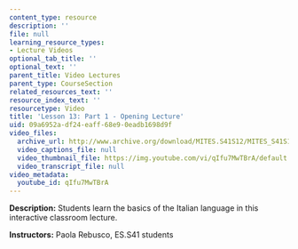 ```yaml
---
content_type: resource
description: ''
file: null
learning_resource_types:
- Lecture Videos
optional_tab_title: ''
optional_text: ''
parent_title: Video Lectures
parent_type: CourseSection
related_resources_text: ''
resource_index_text: ''
resourcetype: Video
title: 'Lesson 13: Part 1 - Opening Lecture'
uid: 09a6952a-df24-eaff-68e9-0eadb1698d9f
video_files:
  archive_url: http://www.archive.org/download/MITES.S41S12/MITES_S41S12_Lesson13_Part1_300k.mp4
  video_captions_file: null
  video_thumbnail_file: https://img.youtube.com/vi/qIfu7MwTBrA/default.jpg
  video_transcript_file: null
video_metadata:
  youtube_id: qIfu7MwTBrA
---
```


**Description:** Students learn the basics of the Italian language in this interactive classroom lecture.

**Instructors:** Paola Rebusco, ES.S41 students